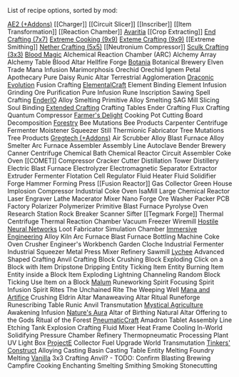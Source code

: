 List of recipe options, sorted by mod:

<ins>AE2 (+Addons)</ins>
	[[Charger]]
	[[Circuit Slicer]]
	[[Inscriber]]
	[[Item Transformation]]
	[[Reaction Chamber]]
<ins>Avaritia</ins>
	[[Crop Extracting]]
	[End Crafting (7x7)](Table%20Crafting)
	[Extreme Cooking (9x9)](Extreme%20Cooking)
	[Exteme Crafting (9x9)](Table%20Crafting)
	[[Extreme Smithing]]
	[Nether Crafting (5x5)](Table%20Crafting)
	[[Neutronium Compressor]]
	[Sculk Crafting (3x3)](Table%20Crafting)
<ins>Blood Magic</ins>
	Alchemical Reaction Chamber (ARC)
	Alchemy Array
	Alchemy Table
	Blood Altar
	Hellfire Forge
<ins>Botania</ins>
	Botanical Brewery
	Elven Trade
	Mana Infusion
	Marimorphosis
	Orechid
	Orechid Ignem
	Petal Apothecary
	Pure Daisy
	Runic Altar
	Terrestrial Agglomeration
<ins>Draconic Evolution</ins>
	Fusion Crafting
<ins>ElementalCraft</ins>
	Element Binding
	Element Infusion
	Grinding
	Ore Purification
	Pure Infusion
	Rune Inscription
	Sawing
	Spell Crafting
<ins>EnderIO</ins>
	Alloy Smelting
	Primitive Alloy Smelting
	SAG Mill
	Slicing
	Soul Binding
<ins>Extended Crafting</ins>
	Crafting Tables
	Ender Crafting
	Flux Crafting
	Quantum Compressor
<ins>Farmer's Delight</ins>
	Cooking Pot
	Cutting Board
	Decomposition
<ins>Forestry</ins>
	Bee Mutations
	Bee Products
	Carpenter
	Centrifuge
	Fermenter
	Moistener
	Squeezer
	Still
	Thermionic Fabricator
	Tree Mutations
	Tree Products
<ins>Gregtech (+Addons)</ins>
	Air Scrubber
	Alloy Blast Furnace
	Alloy Smelter
	Arc Furnace
	Assembler
	Assembly Line
	Autoclave
	Bender
	Brewery
	Canner
	Centrifuge
	Chemical Bath
	Chemical Reactor
	Circuit Assembler
	Coke Oven
	[[COMET]]
	Compressor
	Cracker
	Cutter
	Distillation Tower
	Distillery
	Electric Blast Furnace
	Electrolyzer
	Electromagnetic Separator
	Extractor
	Extruder
	Fermenter
	Flotation Cell Regulator
	Fluid Heater
	Fluid Solidifier
	Forge Hammer
	Forming Press
	[[Fusion Reactor]]
	Gas Collector
	Green House
	Implosion Compressor
	Industrial Coke Oven
	IsaMill
	Large Chemical Reactor
	Laser Engraver
	Lathe
	Macerator
	Mixer
	Nano Forge
	Ore Washer
	Packer
	PCB Factory
	Polarizer
	Polymerizer
	Primitive Blast Furnace
	Pyrolyse Oven
	Research Station
	Rock Breaker
	Scanner
	Sifter
	[[Tegmark Forge]]
	Thermal Centrifuge
	Thermal Reaction Chamber
	Vacuum Freezer
	Wiremill
<ins>Hostile Neural Networks</ins>
	Loot Fabricator
	Simulation Chamber
<ins>Immersive Engineering</ins>
	Alloy Kiln
	Arc Furnace
	Blast Furnace
	Bottling Machine
	Coke Oven
	Crusher
	Engineer's Workbench
	Garden Cloche
	Industrial Fermenter
	Industrial Squeezer
	Metal Press
	Mixer
	Refinery
	Sawmill
<ins>Lychee</ins>
	Advanced Shaped Crafting
	Anvil Crafting
	Block Crushing
	Block Exploding
	Click on a Block with Item
	Dripstone Dripping
	Entity Ticking
	Item Entity Burning
	Item Entity inside a Block
	Item Exploding
	Lightning Channeling
	Random Block Ticking
	Use Item on a Block
<ins>Malum</ins>
	Runeworking
	Spirit Focusing
	Spirit Infusion
	Spirit Rites
	The Unchained Rite
	The Weeping Well
<ins>Mana and Artifice</ins>
	Crushing
	Eldrin Altar
	Manaweaving Altar
	Ritual
	Runeforge
	Runescribing Table
	Runic Anvil
	Transmutation
<ins>Mystical Agriculture</ins>
	Awakening
	Infusion
<ins>Nature's Aura</ins>
	Altar of Birthing
	Natural Altar
	Offering to the Gods
	Ritual of the Forest
<ins>PneumaticCraft</ins>
	Amadron Tablet
	Assembly Line
	Etching Tank
	Explosion Crafting
	Fluid Mixer
	Heat Frame Cooling
	In-World Solidifying
	Pressure Chamber
	Refinery
	Thermopneumatic Processing Plant
	UV Light Box
<ins>ProjectE</ins>
	Collector Fuel Upgrade
	World Transmutation
<ins>Tinkers' Construct</ins>
	Alloying
	Casting Basin
	Casting Table
	Entity Melting
	Foundry
	Melting
<ins>Vanilla</ins>
	3x3 Crafting
	Anvil? - TODO: Confirm
	Blasting
	Brewing
	Campfire Cooking
	Enchanting
	Smelting
	Smithing
	Smoking
	Stonecutting